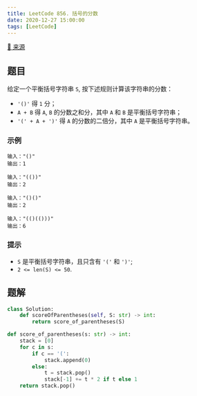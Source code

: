 ```yaml
---
title: LeetCode 856. 括号的分数
date: 2020-12-27 15:00:00
tags: [LeetCode]
---
```


[:link: 来源](https://leetcode-cn.com/problems/score-of-parentheses/)

## 题目

给定一个平衡括号字符串 `S`, 按下述规则计算该字符串的分数：

- `'()'` 得 `1` 分；
- `A + B` 得 `A`, `B` 的分数之和分，其中 `A` 和 `B` 是平衡括号字符串；
- `'(' + A + ')'` 得 `A` 的分数的二倍分，其中 `A` 是平衡括号字符串。

### 示例

```raw
输入："()"
输出：1
```

```raw
输入："(())"
输出：2
```

```raw
输入："()()"
输出：2
```

```raw
输入："(()(()))"
输出：6
```

### 提示

- `S` 是平衡括号字符串，且只含有 `'('` 和 `')'`;
- `2 <= len(S) <= 50`.

<!-- more -->

## 题解

```python
class Solution:
    def scoreOfParentheses(self, S: str) -> int:
        return score_of_parentheses(S)

def score_of_parentheses(s: str) -> int:
    stack = [0]
    for c in s:
        if c == '(':
            stack.append(0)
        else:
            t = stack.pop()
            stack[-1] += t * 2 if t else 1
    return stack.pop()
```
